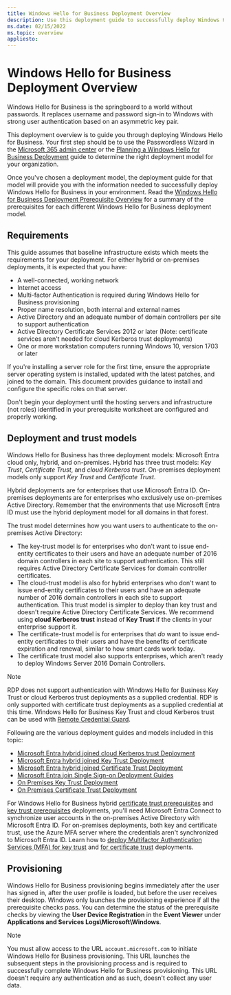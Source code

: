 ```yaml
---
title: Windows Hello for Business Deployment Overview
description: Use this deployment guide to successfully deploy Windows Hello for Business in an existing environment.
ms.date: 02/15/2022
ms.topic: overview
appliesto:
---
```


# Windows Hello for Business Deployment Overview

Windows Hello for Business is the springboard to a world without passwords. It replaces username and password sign-in to Windows with strong user authentication based on an asymmetric key pair.

This deployment overview is to guide you through deploying Windows Hello for Business. Your first step should be to use the Passwordless Wizard in the [Microsoft 365 admin center](https://admin.microsoft.com/AdminPortal/Home#/modernonboarding/passwordlesssetup) or the [Planning a Windows Hello for Business Deployment](hello-planning-guide.md) guide to determine the right deployment model for your organization.

Once you've chosen a deployment model, the deployment guide for that model will provide you with the information needed to successfully deploy Windows Hello for Business in your environment. Read the [Windows Hello for Business Deployment Prerequisite Overview](hello-identity-verification.md) for a summary of the prerequisites for each different Windows Hello for Business deployment model.

## Requirements

This guide assumes that baseline infrastructure exists which meets the requirements for your deployment. For either hybrid or on-premises deployments, it is expected that you have:

- A well-connected, working network
- Internet access
- Multi-factor Authentication is required during Windows Hello for Business provisioning
- Proper name resolution, both internal and external names
- Active Directory and an adequate number of domain controllers per site to support authentication
- Active Directory Certificate Services 2012 or later (Note: certificate services aren't needed for cloud Kerberos trust deployments)
- One or more workstation computers running Windows 10, version 1703 or later

If you're installing a server role for the first time, ensure the appropriate server operating system is installed, updated with the latest patches, and joined to the domain. This document provides guidance to install and configure the specific roles on that server.  

Don't begin your deployment until the hosting servers and infrastructure (not roles) identified in your prerequisite worksheet are configured and properly working.

## Deployment and trust models

Windows Hello for Business has three deployment models: Microsoft Entra cloud only, hybrid, and on-premises. Hybrid has three trust models: *Key Trust*, *Certificate Trust*, and *cloud Kerberos trust*. On-premises deployment models only support *Key Trust* and *Certificate Trust*.

Hybrid deployments are for enterprises that use Microsoft Entra ID. On-premises deployments are for enterprises who exclusively use on-premises Active Directory. Remember that the environments that use Microsoft Entra ID must use the hybrid deployment model for all domains in that forest.

The trust model determines how you want users to authenticate to the on-premises Active Directory:

- The key-trust model is for enterprises who don't want to issue end-entity certificates to their users and have an adequate number of 2016 domain controllers in each site to support authentication. This still requires Active Directory Certificate Services for domain controller certificates.
- The cloud-trust model is also for hybrid enterprises who don't want to issue end-entity certificates to their users and have an adequate number of 2016 domain controllers in each site to support authentication. This trust model is simpler to deploy than key trust and doesn't require Active Directory Certificate Services. We recommend using **cloud Kerberos trust** instead of **Key Trust** if the clients in your enterprise support it.
- The certificate-trust model is for enterprises that *do* want to issue end-entity certificates to their users and have the benefits of certificate expiration and renewal, similar to how smart cards work today.
- The certificate trust model also supports enterprises, which aren't ready to deploy Windows Server 2016 Domain Controllers.

> [!NOTE]
> RDP does not support authentication with Windows Hello for Business Key Trust or cloud Kerberos trust deployments as a supplied credential. RDP is only supported with certificate trust deployments as a supplied credential at this time. Windows Hello for Business Key Trust and cloud Kerberos trust can be used with [Remote Credential Guard](../remote-credential-guard.md).

Following are the various deployment guides and models included in this topic:

- [Microsoft Entra hybrid joined cloud Kerberos trust Deployment](hello-hybrid-cloud-kerberos-trust.md)
- [Microsoft Entra hybrid joined Key Trust Deployment](hello-hybrid-key-trust.md)
- [Microsoft Entra hybrid joined Certificate Trust Deployment](hello-hybrid-cert-trust.md)
- [Microsoft Entra join Single Sign-on Deployment Guides](hello-hybrid-aadj-sso.md)
- [On Premises Key Trust Deployment](hello-deployment-key-trust.md)
- [On Premises Certificate Trust Deployment](hello-deployment-cert-trust.md)

For Windows Hello for Business hybrid [certificate trust prerequisites](/windows/security/identity-protection/hello-for-business/hello-hybrid-cert-trust#directory-synchronization) and [key trust prerequisites](/windows/security/identity-protection/hello-for-business/hello-hybrid-key-trust#directory-synchronization) deployments, you'll need Microsoft Entra Connect to synchronize user accounts in the on-premises Active Directory with Microsoft Entra ID. For on-premises deployments, both key and certificate trust, use the Azure MFA server where the credentials aren't synchronized to Microsoft Entra ID. Learn how to [deploy Multifactor Authentication Services (MFA) for key trust](hello-key-trust-validate-deploy-mfa.md) and [for certificate trust](hello-cert-trust-validate-deploy-mfa.md) deployments.

## Provisioning

Windows Hello for Business provisioning begins immediately after the user has signed in, after the user profile is loaded, but before the user receives their desktop. Windows only launches the provisioning experience if all the prerequisite checks pass. You can determine the status of the prerequisite checks by viewing the **User Device Registration** in the **Event Viewer** under **Applications and Services Logs\Microsoft\Windows**.

> [!NOTE]
> You must allow access to the URL `account.microsoft.com` to initiate Windows Hello for Business provisioning. This URL launches the subsequent steps in the provisioning process and is required to successfully complete Windows Hello for Business provisioning. This URL doesn't require any authentication and as such, doesn't collect any user data.
